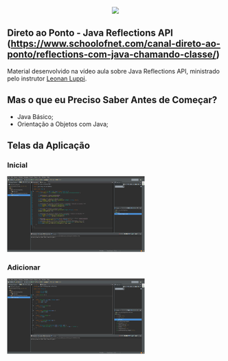 <p align="center">
<img style="-webkit-user-select: none;" src="https://4.bp.blogspot.com/-szKX3Ab0ZLw/WT-Tg08hoWI/AAAAAAAADhs/cSn4voHMvh8CTZbTShLQnqlBqvwjW2m_gCLcB/s1600/javareflectionAPI.png" height="200">
</p>

## Direto ao Ponto -  Java Reflections API (https://www.schoolofnet.com/canal-direto-ao-ponto/reflections-com-java-chamando-classe/)
Material desenvolvido na vídeo aula sobre Java Reflections API, ministrado pelo instrutor [Leonan Luppi](https://github.com/leonanluppi).

## Mas o que eu Preciso Saber Antes de Começar?

* Java Básico;
* Orientação a Objetos com Java;

## Telas da Aplicação
### Inicial
<img src="https://raw.githubusercontent.com/vs0uz4/dp_java_reflections_api/master/.screenshots/Main.png" width="320">

### Adicionar
<img src="https://raw.githubusercontent.com/vs0uz4/dp_java_reflections_api/master/.screenshots/Person.png" width="320">